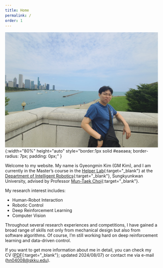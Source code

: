 ```yaml
---
title: Home
permalink: /
order: 1
---
```


![About_1](/assets/img/blog_about_1.jpg){:width="80%" height="auto" style="border:1px solid #eaeaea; border-radius: 7px; padding: 0px;" }

Welcome to my website. My name is Gyeongmin Kim (GM Kim), and I am currently in the Master’s course in the [Helper Lab](https://hlab.skku.edu/){:target="_blank"} at the [Department of Intelligent Robotics](https://robot.skku.edu/robot_en/index.do){:target="_blank"}, Sungkyunkwan University, advised by Professor [Mun-Taek Choi](https://robot.skku.edu/robot_en/faculty.do?mode=view&perId=LZStrBwOQlgzg6gdgkgDwIYCkDCAhATAUzABhgHEBOHALQEEBeaoA%20&){:target="_blank"}.  

My research interest includes:
- Human-Robot Interaction
- Robotic Control
- Deep Reinforcement Learning
- Computer Vision

Throughout several research experiences and competitions, I have gained a broad range of skills not only from mechanical design but also from software algorithms. Of course, I’m still working hard on deep reinforcement learning and data-driven control.  

If you want to get more information about me in detail, you can check my CV ([PDF](../assets/pdf/Curriculum_Vitae.pdf){:target="_blank"}; updated 2024/08/07) or contact me via e-mail ([hn04008@skku.edu](mailto:hn04008@skku.edu)).


